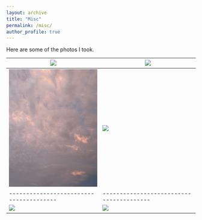 ```yaml
---
layout: archive
title: "Misc"
permalink: /misc/
author_profile: true
---
```


Here are some of the photos I took.

|<img src="/images/fall23_1.JPG" width="300" />|<img src="/images/fall23_2.JPG" width="300" /> |
|---------------------------------------|----------------------------------------|
|<img src="/images/sky.JPG" width="300" />| <img src="/images/winter23.png" width="300" />|
|---------------------------------------|----------------------------------------|
|<img src="/images/fall22.png" width="300" />| <img src="/images/winter22.png" width="300" />|